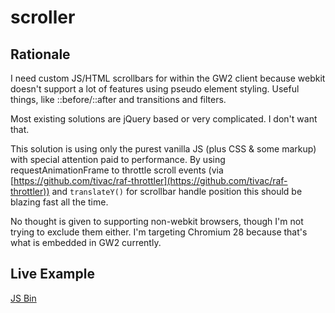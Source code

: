 scroller
========

## Rationale ##

I need custom JS/HTML scrollbars for within the GW2 client because webkit doesn't support a lot of features using pseudo element styling. Useful things, like ::before/::after and transitions and filters.

Most existing solutions are jQuery based or very complicated. I don't want that.

This solution is using only the purest vanilla JS (plus CSS & some markup) with special attention paid to performance. By using requestAnimationFrame to throttle scroll events (via [https://github.com/tivac/raf-throttler](https://github.com/tivac/raf-throttler)) and `translateY()` for scrollbar handle position this should be blazing fast all the time.

No thought is given to supporting non-webkit browsers, though I'm not trying to exclude them either. I'm targeting Chromium 28 because that's what is embedded in GW2 currently.

## Live Example ##

<a class="jsbin-embed" href="http://jsbin.com/likez/embed?output">JS Bin</a><script src="http://static.jsbin.com/js/embed.js"></script>